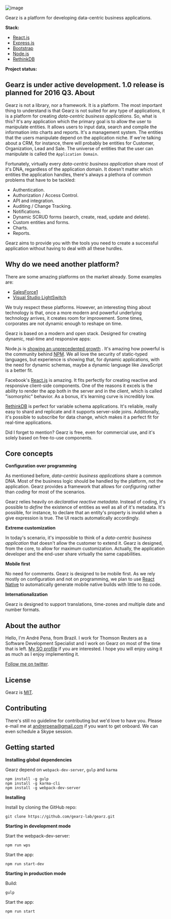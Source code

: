 ![image](https://github.com/gearz-lab/gearz/blob/master/assets/gearz.png)

Gearz is a platform for developing data-centric business applications.

**Stack:**

 - [React.js](https://facebook.github.io/react/)
 - [Express.js](http://expressjs.com/)
 - [Bootstrap](http://getbootstrap.com/)
 - [Node.js](https://nodejs.org/)
 - [RethinkDB](http://rethinkdb.com/)

**Project status:**

Gearz is under active development. 1.0 release is planned for 2016 Q3.
About
---

Gearz is not a library, nor a framework. It is a platform. The most important thing to understand is that Gearz is not 
suited for any type of applications, it is a platform for creating *data-centric business applications*. So, what is this?
It's any application which the primary goal is to allow the user to manipulate entities. It allows users to input
data, search and compile the information into charts and reports. It's a management system. The entities that the users manipulate depend on the
application niche. If we're talking about a CRM, for instance, there will probably be entities for Customer, Organization, Lead and Sale.
The universe of entities that the user can manipulate is called the `Application Domain`.
  
Fortunately, virtually every *data-centric business application* share most of it's DNA, 
regardless of the application domain. It doesn't matter which entities the application handles, there's
always a plethora of common problems that have to be tackled:
 
 - Authentication.
 - Authorization / Access Control.
 - API and integration.
 - Auditing / Change Tracking.
 - Notifications.
 - Dynamic SCRUD forms (search, create, read, update and delete).
 - Custom entities and forms.
 - Charts.
 - Reports.
   
Gearz aims to provide you with the tools you need to create a successful application without having to deal with all these
hurdles.
 
Why do we need another platform?
---

There are some amazing platforms on the market already. Some examples are:

 - [SalesForce1](https://developer.salesforce.com/platform/overview)
 - [Visual Studio LightSwitch](https://msdn.microsoft.com/en-us/library/lightswitch.aspx)

We truly respect these platforms. However, an interesting thing about technology is that, once a more modern and powerful 
underlying technology arrives, it creates room for improvement. Some times, corporates are not dynamic enough to reshape
 on time.
 
Gearz is based on a modern and open stack. Designed for creating dynamic, real-time and responsive apps:

Node.js is [showing an unprecedented growth](http://apmblog.dynatrace.com/2015/04/09/node-js-is-hitting-the-big-time-in-enterprise-markets/)
. It's amazing how powerful is the community behind [NPM](https://www.npmjs.com/). We all love the security of static-typed languages, but experience is 
showing that, for dynamic applications, with the need for dynamic schemas, maybe a dynamic language like JavaScript is a better
fit.

Facebook's [React.js](https://facebook.github.io/react/) is amazing. It fits perfectly for creating reactive and responsive client-side components. One of
the reasons it excels is the ability to render the app both in the server and in the client, which is called "isomorphic" behavior.
As a bonus, it's learning curve is incredibly low.
 
[RethinkDB](http://rethinkdb.com/) is perfect for variable schema applications. It's reliable, really easy to shard and replicate and it
 supports server-side joins. Additionally, it's possible to subscribe for data change, which makes it a perfect fit for
 real-time applications.

Did I forget to mention? Gearz is free, even for commercial use, and it's solely based on free-to-use components.

Core concepts
---

**Configuration over programming**

As mentioned before, *data-centric business applications* share a common DNA. Most of the business logic should be
 handled by the platform, not the application. Gearz provides a framework that allows for *configuring* rather than
 *coding* for most of the scenarios.
 
Gearz relies heavily on *declarative reactive metadata*. Instead of coding, it's possible to *define* the existence of entities
as well as all of it's metadata. It's possible, for instance, to declare that an entity's property is invalid when a give
expression is true. The UI reacts automatically accordingly.

**Extreme customization**

In today's scenario, it's impossible to think of a *data-centric business application* that doesn't allow the customer
to extend it. Gearz is designed, from the core, to allow for maximum customization. Actually, the application developer
and the end-user share virtually the same capabilities.  

**Mobile first**

No need for comments. Gearz is designed to be mobile first. As we rely mostly on configuration and not on programming, we plan to use [React Native](https://facebook.github.io/react-native/)
to automatically generate mobile native builds with little to no code.

**Internationalization**

Gearz is designed to support translations, time-zones and multiple date and number formats. 

About the author
---

Hello, I'm André Pena, from Brazil. I work for Thomson Reuters as a Software Development Specialist and I work on Gearz
on most of the time that is left. [My SO profile](http://stackoverflow.com/users/192729/andrerpena?tab=profile) if you are interested. I hope you will enjoy using it as much as I enjoy implementing it.

[Follow me on twitter](https://twitter.com/andrerpena).

License
---

Gearz is [MIT](./LICENSE). 

Contributing
---

There's still no guideline for contributing but we'd love to have you. Please e-mail me at andrerpena@gmail.com if you
want to get onboard. We can even schedule a Skype session.

Getting started
---

**Installing global dependencies**

Gearz depend on `webpack-dev-server`, `gulp` and `karma`

    npm install -g gulp
    npm install -g karma-cli
    npm install -g webpack-dev-server

**Installing**

Install by cloning the GitHub repo:

    git clone https://github.com/gearz-lab/gearz.git
    
**Starting in development mode**

Start the webpack-dev-server:

    npm run wps
    
Start the app:

    npm run start-dev
    
**Starting in production mode**

Build:

    gulp
    
Start the app:

    npm run start


 
